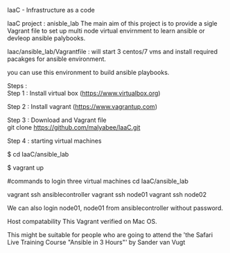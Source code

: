 IaaC - Infrastructure as a code 


IaaC project : anisble_lab 
 The main aim of this project is to provide a sigle Vagrant file to set up multi node virtual envirnment to learn ansible or devleop ansible palybooks.  
 
 

Iaac/ansible_lab/Vagrantfile  :  will start 3 centos/7 vms and install required pacakges for ansible environment. 

you can use this environment to build ansible playbooks.


Steps :  
Step 1 :  Install virtual box (https://www.virtualbox.org)

Step 2 :  Install vagrant  (https://www.vagrantup.com)

Step 3 :  Download and  Vagrant file  
       git clone https://github.com/malyabee/IaaC.git  

Step 4  : starting virtual machines 

 $ cd IaaC/ansible_lab
 
 $ vagrant up

#commands to login three virtual machines
cd IaaC/ansible_lab 

vagrant ssh ansiblecontroller
vagrant ssh node01
vagrant ssh node02


We can also login node01, node01 from ansiblecontroller without password.

Host compatability
    This Vagrant verified on Mac OS.


This might be suitable for people who are going to attend the 'the Safari Live Training Course "Ansible in 3 Hours"' by Sander van Vugt
